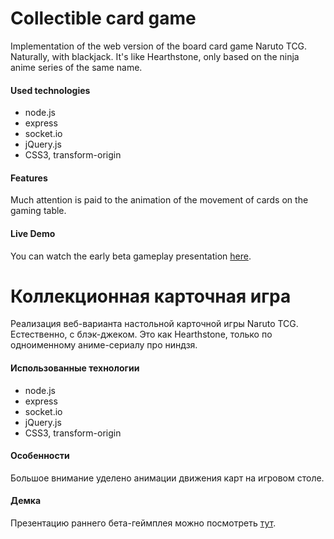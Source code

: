 Collectible card game
======

Implementation of the web version of the board card game Naruto TCG. Naturally, with blackjack. It's like Hearthstone, only based on the ninja anime series of the same name.


#### Used technologies

* node.js 
* express 
* socket.io
* jQuery.js
* CSS3, transform-origin

#### Features
Much attention is paid to the animation of the movement of cards on the gaming table.

#### Live Demo
You can watch the early beta gameplay presentation <a href="https://youtu.be/1dUdnpgcreI">here</a>.

Коллекционная карточная игра
======

Реализация веб-варианта настольной карточной игры Naruto TCG. Естественно, с блэк-джеком. Это как Hearthstone, только по одноименному аниме-сериалу про ниндзя.


#### Использованные технологии

* node.js 
* express 
* socket.io 
* jQuery.js
* CSS3, transform-origin

#### Особенности
Большое внимание уделено анимации движения карт на игровом столе.

#### Демка
Презентацию раннего бета-геймплея можно посмотреть <a href="https://youtu.be/1dUdnpgcreI">тут</a>.
